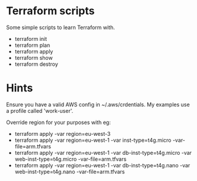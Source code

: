 # Terraform scripts

Some simple scripts to learn Terraform with.

- terraform init
- terraform plan
- terraform apply
- terraform show
- terraform destroy

# Hints

Ensure you have a valid AWS config in ~/.aws/crdentials. My examples use a profile called 'work-user'.

Override region for your purposes with eg:
- terraform apply -var region=eu-west-3
- terraform apply -var region=eu-west-1 -var inst-type=t4g.micro -var-file=arm.tfvars 
- terraform apply -var region=eu-west-1 -var db-inst-type=t4g.micro -var web-inst-type=t4g.micro -var-file=arm.tfvars
- terraform apply -var region=eu-west-1 -var db-inst-type=t4g.nano -var web-inst-type=t4g.nano -var-file=arm.tfvars
